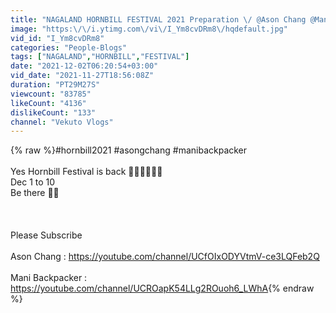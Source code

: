 ```yaml
---
title: "NAGALAND HORNBILL FESTIVAL 2021 Preparation \/ @Ason Chang @Mani backpacker"
image: "https:\/\/i.ytimg.com\/vi\/I_Ym8cvDRm8\/hqdefault.jpg"
vid_id: "I_Ym8cvDRm8"
categories: "People-Blogs"
tags: ["NAGALAND","HORNBILL","FESTIVAL"]
date: "2021-12-02T06:20:54+03:00"
vid_date: "2021-11-27T18:56:08Z"
duration: "PT29M27S"
viewcount: "83785"
likeCount: "4136"
dislikeCount: "133"
channel: "Vekuto Vlogs"
---
```

{% raw %}#hornbill2021 #asongchang #manibackpacker<br /><br />Yes Hornbill Festival is back 👏🏽👏🏽👏🏽<br />Dec 1 to 10 <br />Be there 👍🏽<br /><br /><br /><br />Please Subscribe<br /><br />Ason Chang : <a rel="nofollow" target="blank" href="https://youtube.com/channel/UCfOIxODYVtmV-ce3LQFeb2Q">https://youtube.com/channel/UCfOIxODYVtmV-ce3LQFeb2Q</a><br /><br />Mani Backpacker : <a rel="nofollow" target="blank" href="https://youtube.com/channel/UCROapK54LLg2ROuoh6_LWhA">https://youtube.com/channel/UCROapK54LLg2ROuoh6_LWhA</a>{% endraw %}

